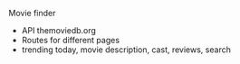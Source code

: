 Movie finder

- API themoviedb.org
- Routes for different pages
- trending today, movie description, cast, reviews, search
